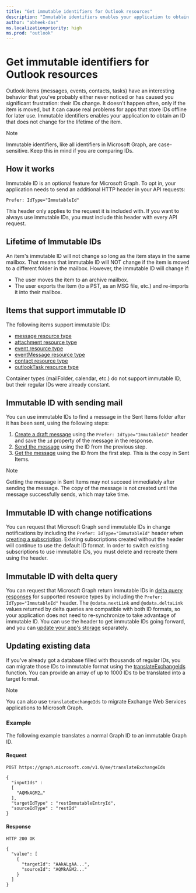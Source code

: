 ```yaml
---
title: "Get immutable identifiers for Outlook resources"
description: "Immutable identifiers enables your application to obtain an ID for Outlook items that does not change for the lifetime of the item."
author: "abheek-das"
ms.localizationpriority: high
ms.prod: "outlook"
---
```


# Get immutable identifiers for Outlook resources

Outlook items (messages, events, contacts, tasks) have an interesting behavior that you've probably either never noticed or has caused you significant frustration: their IDs change. It doesn't happen often, only if the item is moved, but it can cause real problems for apps that store IDs offline for later use. Immutable identifiers enables your application to obtain an ID that does not change for the lifetime of the item.

> [!NOTE]
> Immutable identifiers, like all identifiers in Microsoft Graph, are case-sensitive. Keep this in mind if you are comparing IDs.

## How it works

Immutable ID is an optional feature for Microsoft Graph. To opt in, your application needs to send an additional HTTP header in your API requests:

```http
Prefer: IdType="ImmutableId"
```

This header only applies to the request it is included with. If you want to always use immutable IDs, you must include this header with every API request.

## Lifetime of Immutable IDs

An item's immutable ID will not change so long as the item stays in the same mailbox. That means that immutable ID will NOT change if the item is moved to a different folder in the mailbox. However, the immutable ID will change if:

- The user moves the item to an archive mailbox.
- The user exports the item (to a PST, as an MSG file, etc.) and re-imports it into their mailbox.

## Items that support immutable ID

The following items support immutable IDs:

- [message resource type](/graph/api/resources/message)
- [attachment resource type](/graph/api/resources/attachment)
- [event resource type](/graph/api/resources/event)
- [eventMessage resource type](/graph/api/resources/eventmessage)
- [contact resource type](/graph/api/resources/contact)
- [outlookTask resource type](/graph/api/resources/outlooktask)

Container types (mailFolder, calendar, etc.) do not support immutable ID, but their regular IDs were already constant.

## Immutable ID with sending mail

You can use immutable IDs to find a message in the Sent Items folder after it has been sent, using the following steps:

1. [Create a draft message](/graph/api/user-post-messages) using the `Prefer: IdType="ImmutableId"` header and save the `id` property of the message in the response.
1. [Send the message](/graph/api/message-send) using the ID from the previous step.
1. [Get the message](/graph/api/message-get) using the ID from the first step. This is the copy in Sent Items.

> [!NOTE]
> Getting the message in Sent Items may not succeed immediately after sending the message. The copy of the message is not created until the message successfully sends, which may take time.

## Immutable ID with change notifications

You can request that Microsoft Graph send immutable IDs in change notifications by including the `Prefer: IdType="ImmutableId"` header when [creating a subscription](/graph/api/subscription-post-subscriptions). Existing subscriptions created without the header will continue to use the default ID format. In order to switch existing subscriptions to use immutable IDs, you must delete and recreate them using the header.

## Immutable ID with delta query

You can request that Microsoft Graph return immutable IDs in [delta query responses](delta-query-overview.md) for supported resource types by including the `Prefer: IdType="ImmutableId"` header. The `@odata.nextLink` and `@odata.deltaLink` values returned by delta queries are compatible with both ID formats, so your application does not need to re-synchronize to take advantage of immutable ID. You can use the header to get immutable IDs going forward, and you can [update your app's storage](#updating-existing-data) separately.

## Updating existing data

If you've already got a database filled with thousands of regular IDs, you can migrate those IDs to immutable format using the [translateExchangeIds](/graph/api/user-translateexchangeids) function. You can provide an array of up to 1000 IDs to be translated into a target format.

> [!NOTE]
> You can also use `translateExchangeIds` to migrate Exchange Web Services applications to Microsoft Graph.

### Example

The following example translates a normal Graph ID to an immutable Graph ID.

#### Request

```http
POST https://graph.microsoft.com/v1.0/me/translateExchangeIds

{
  "inputIds" :
  [
    "AQMkAGM2…"
  ],
  "targetIdType" : "restImmutableEntryId",
  "sourceIdType" : "restId"
}
```

#### Response

```http
HTTP 200 OK

{
  "value": [
    {
      "targetId": "AAkALgAA...",
      "sourceId": "AQMkAGM2..."
    }
  ]
}
```
